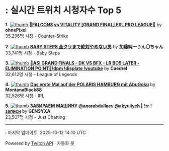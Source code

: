 # : 실시간 트위치 시청자수 Top 5

**1.** [![thumb](https://static-cdn.jtvnw.net/previews-ttv/live_user_ohnepixel-320x180.jpg)](https://twitch.tv/ohnePixel)
**[🔴FALCONS vs VITALITY [GRAND FINAL] ESL PRO LEAGUE🔴](https://twitch.tv/ohnePixel)** by **ohnePixel**<br>35,296명 시청  - Counter-Strike

**2.** [![thumb](https://static-cdn.jtvnw.net/previews-ttv/live_user_kato_junichi0817-320x180.jpg)](https://twitch.tv/加藤純一うん〇ちゃん)
**[BABY STEPS 全クリまで絶対やめない男](https://twitch.tv/加藤純一うん〇ちゃん)** by **加藤純一うん〇ちゃん**<br>33,741명 시청  - Baby Steps

**3.** [![thumb](https://static-cdn.jtvnw.net/previews-ttv/live_user_caedrel-320x180.jpg)](https://twitch.tv/Caedrel)
**[🔴ASI GRAND FINALS - DK VS BFX - LR BO5 LATER - ELIMINATION POINT🔴!dpm !displate !youtube](https://twitch.tv/Caedrel)** by **Caedrel**<br>32,612명 시청  - League of Legends

**4.** [![thumb](https://static-cdn.jtvnw.net/previews-ttv/live_user_montanablack88-320x180.jpg)](https://twitch.tv/MontanaBlack88)
**[Das erste Mal auf der POLARIS HAMBURG mit AbuGoku](https://twitch.tv/MontanaBlack88)** by **MontanaBlack88**<br>32,526명 시청  - IRL

**5.** [![thumb](https://static-cdn.jtvnw.net/previews-ttv/live_user_gensyxa-320x180.jpg)](https://twitch.tv/GENSYXA)
**[ЗАБИРАЕМ МАШИНУ @anarabdullaev @akyuliych | !тг !записи](https://twitch.tv/GENSYXA)** by **GENSYXA**<br>23,507명 시청  - Just Chatting


---
: 마지막 업데이트: 2025-10-12 14:10 UTC

Powered by [Twitch API](https://dev.twitch.tv/docs/api/reference) · 자동화 봇